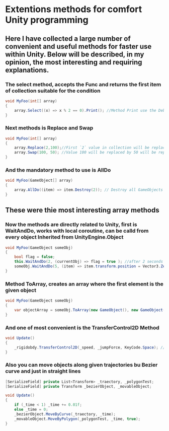# Extentions methods for comfort Unity programming
## Here I have collected a large number of convenient and useful methods for faster use within Unity. Below will be described, in my opinion, the most interesting and requiring explanations.
### The select method, accepts the Func<T> and returns the first item of collection suitable for the condition
```cs
void MyFoo(int[] array)
{
    array.Select((x) => x % 2 == 0).Print(); //Method Print use the Debug.Log for display value in console
}
```
### Next methods is Replace and Swap 
```cs
void MyFoo(int[] array)
{
    array.Replace(2,100);//First `2` value in collection will be replaced to `1000`
    array.Swap(100, 50); //Value 100 will be replaced by 50 will be replaced by previous position 100
}
```
### And the mandatory method to use is AllDo

```cs
void MyFoo(GameObject[] array)
{
    array.AllDo((item) => item.Destroy(2)); // Destroy all GameObjects from array in 2 seconds
}
```
## These were thie most interesting array methods
### Now the methods are directly related to Unity, first is WaitAndDo, works with local coroutine, can be calld from every object Inherited from UnityEngine.Object
```cs
void MyFoo(GameObject someObj)
{
    bool flag = false;
    this.WaitAndDo(2, (currentObj) => flag = true ); //after 2 seconds flag will become true
    someObj.WaitAndDo(5, (item) => item.transform.position = Vector3.Zero);
}
```
### Method ToArray, creates an array where the first element is the given object
```cs
void MyFoo(GameObject someObj)
{
    var objectArray = someObj.ToArray(new GameObject(), new GameObject()); // Take params for the new objects
}
```

### And one of most convenient is the TransferControl2D Method
```cs
void Update()
{
    _rigidobdy.TransferControl2D(_speed, _jumpForce, KeyCode.Space); // Must be called only in Update
}
```

### Also you can move objects along given trajectories bu Bezier curve and just in straight lines
```cs
[SerializeField] private List<Transform> _traectory, _polygonTest;
[SerializeField] private Transform _bezierObject, _movableObject;

void Update()
{
    if (_time < 1) _time += 0.01f;
    else _time = 0;
    _bezierObject.MoveByCurve(_traectory, _time);
    _movableObject.MoveByPolygon(_polygonTest, _time, true);
}
```

